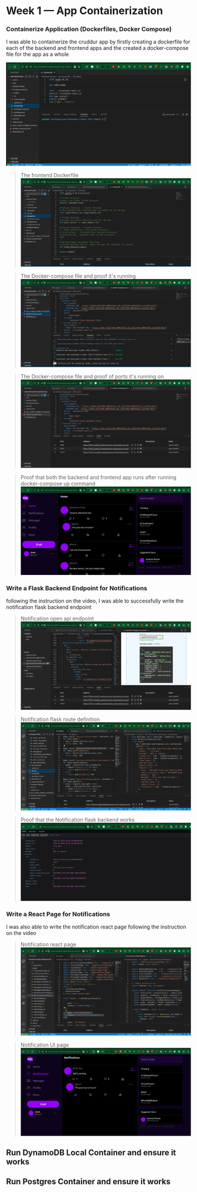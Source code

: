 # Week 1 — App Containerization

### Containerize Application (Dockerfiles, Docker Compose)

I was able to containerize the cruddur app by firstly creating a dockerfile for each of the backend and frontend apps and the created a docker-compose file for the app as a whole

![The frontend Dockerfile](assets/week-1/frontendApp-Dockerfile-wk1.png)

> The frontend Dockerfile
![The backend Dockerfile](assets/week-1/backendApp-Dockerfile-wk1.png)

> The Docker-compose file and proof it's running
![The Docker-compose file and proof it's running](assets/week-1/docker-compose-runnung-wk1.png)

> The Docker-compose file and proof of ports it's running on
![The Docker-compose file and proof of ports it's running on](assets/week-1/docker-compose-runnung-ports-wk1.png)

> Proof that both the backend and frontend app runs after running docker-compose up command
![Proof that both the backend and frontend app runs after running docker-compose up command](assets/week-1/App-runs-wk1.png)


### Write a Flask Backend Endpoint for Notifications
following the instruction on the video, I was able to successfully write the notification flask backend endpoint

> Notification open api endpoint
![Notification open api endpoint](assets/week-1/notification-endpoint-wk1.png)

> Notification flask route definition
![Notification flask route definition](assets/week-1/notification_route_and_activities-wk1.png)

> Proof that the Notification flask backend works
![Proof that the Notification flask backend works](assets/week-1/testing-notification-wk1.png)

### Write a React Page for Notifications 	
I was also able to write the notification react page following the instruction on the video

> Notification react page
![Notification react page](assets/week-1/notification_react_codes-wk1.png)

> Notification UI page
![Notification UI page](assets/week-1/notification_ui_page-wk1.png)

## Run DynamoDB Local Container and ensure it works

## Run Postgres Container and ensure it works
